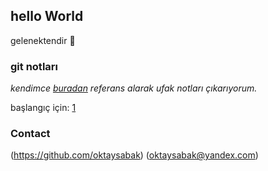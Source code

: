 ## hello World
gelenektendir 🤔

### git notları 
_kendimce [buradan](https://git-scm.com/book/tr/v1/) referans alarak ufak notları çıkarıyorum._

başlangıç için: [1](1.md)


### Contact
(https://github.com/oktaysabak) 
(oktaysabak@yandex.com)
